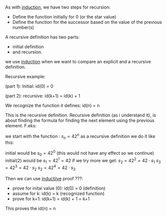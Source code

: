 As with [induction](Discrete/Oppgaver/Principles/Induction), we have two steps for recursion:
- Define the function initially for 0 (or the star value)
- Define the function for the successor based on the value of the previous number(s)

A recursive definition has two parts: 
- initial definition
- and recursion.

we use [induction](Discrete/Oppgaver/Principles/Induction) when we want to compare an explicit and a recursive definition. 

Recursive example:

(part 1):
Initial: 
id(0) = 0

(part 2):
recursive:
id(k+1) = id(k) + 1

We recognize the function it defines: 
id(n) = n

This is the recursive definition.
Recursive definition (as i understand it), is about finding the formula for finding the next element using the previous element. F.eks:

we start with the function : $s_n = 42^n$
as a recursive definition we do it like this:

initial would be $s_0 = 42^0$ (this would not have any effect so we continue)
initial(2) would be $s_1 = 42^1 = 42$ if we try more we get:
$s_2 = 42^2 = 42 \cdot s_1$
$s_3 = 42^3 = 42 \cdot s_2$
$s_2 = 42^4 = 42 \cdot s_3$



Then we can use [inductiive](Discrete/Oppgaver/Principles/Induction) proof ???:
- prove for inital value (0): id(0) = 0 (definition)
- assume for k: id(k) = k (recognized function)
- prove for k+1: id(k+1) = id(k) + 1 = k+1 

This proves the id(n) = n




